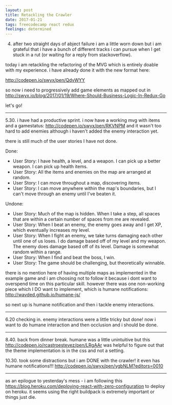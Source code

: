 ```yaml
---
layout: post
title: Retackling the Crawler 
date: 2017-01-21
tags: freecodecamp react redux
feelings: determined
---
```


4. after two straight days of abject failure i am a little worn down but i am grateful that i have a bunch of different tracks i can pursue when I get stuck in a rut (or waiting for a reply from stackoverflow).

today i am retackling the refactoring of the MVG which is entirely doable with my experience. i have already done it with the new format here:

<http://codepen.io/swyx/pen/QdvWYY>

so now i need to progressively add game elements as mapped out in <http://swyx.io/blog/2017/01/19/Where-Should-Business-Logic-In-Redux-Go>

let's go!

---

5.30. i have had a productive sprint. i now have a working mvg with items and a gamestatus: <http://codepen.io/swyx/pen/RKVNPM> and it wasn't too hard to add enemies although i haven't added the enemy interaction yet.

there is still much of the user stories I have not done.

Done:

- User Story: I have health, a level, and a weapon. I can pick up a better weapon. I can pick up health items.
- User Story: All the items and enemies on the map are arranged at random.
- User Story: I can move throughout a map, discovering items.
- User Story: I can move anywhere within the map's boundaries, but I can't move through an enemy until I've beaten it.

Undone:

- User Story: Much of the map is hidden. When I take a step, all spaces that are within a certain number of spaces from me are revealed.
- User Story: When I beat an enemy, the enemy goes away and I get XP, which eventually increases my level.
- User Story: When I fight an enemy, we take turns damaging each other until one of us loses. I do damage based off of my level and my weapon. The enemy does damage based off of its level. Damage is somewhat random within a range.
- User Story: When I find and beat the boss, I win.
- User Story: The game should be challenging, but theoretically winnable.

there is no mention here of having multiple maps as implemented in the example game and i am choosing not to follow it because i dont want to overspend time on this particular skill. however there was one non-working piece which I DO want to implement, which is humane notifications: <http://wavded.github.io/humane-js/>

so next up is humane notification and then i tackle enemy interactions.

---

6.20 checking in. enemy interactions were a little tricky but done! now i want to do humane interaction and then occlusion and i should be done.

---

8.40. back from dinner break. humane was a little unintuitive but this <http://codepen.io/rcastroestevez/pen/LRgAAr> was helpful to figure out that the theme implementation is in the css and not a setting.

10.30. took some distractions but i am DONE with the crawler! it even has humane notifications!!! <http://codepen.io/swyx/pen/ygbNLM?editors=0010>

---

as an epilogue to yesterday's mess - i am following this <https://blog.heroku.com/deploying-react-with-zero-configuration> to deploy on heroku. it seems using the right buildpack is extremely important or things just die.
